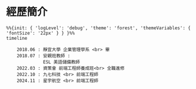 <h1 class="text-left">經歷簡介</h1>

<!-- https://mermaid.js.org/intro/ -->

```mermaid
%%{init: { 'logLevel': 'debug', 'theme': 'forest', 'themeVariables': { 'fontSize': '22px' } } }%%
timeline

    2018.06 : 靜宜大學 企業管理學系 <br> 畢
    2018.07 : 安親班教師 :
              ESL 美語儲備教師
    2022.03 : 資策會 前端工程師養成班<br> 全職進修
    2022.10 : 九七科技 <br> 前端工程師
    2024.11 : 星宇航空 <br> 前端工程師
```

<div class="abs-br m-6 text-xl">
  <a
    href="https://www.cake.me/s--IsMtR91vysbvX0UyAygejA--/han"
    target="_blank"
    class="slidev-icon-btn"
  >
    <carbon:result />
  </a>
</div>

<!-- https://sli.dev/guide/animations.html#click-animation -->
<!-- <img
  v-click
  class="absolute -bottom-9 -left-7 w-80 opacity-50"
  src="https://sli.dev/assets/arrow-bottom-left.svg"
  alt=""
/>
<p v-after class="absolute bottom-23 left-45 opacity-30 transform -rotate-10">Here!</p> -->

